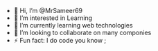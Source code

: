 - 👋 Hi, I’m @MrSameer69
- 👀 I’m interested in Learning
- 🌱 I’m currently learning web technologies 
- 💞️ I’m looking to collaborate on many componies
- ⚡ Fun fact: I do code you know ; 

<!---
MrSameer69/MrSameer69 is a ✨ special ✨ repository because its `README.md` (this file) appears on your GitHub profile.
You can click the Preview link to take a look at your changes.
--->
